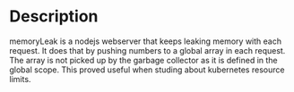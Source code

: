 # Description
memoryLeak is a nodejs webserver that keeps leaking memory with each request. It does that by pushing numbers to a global array in each request. The array is not picked up by the garbage collector as it is defined in the global scope.
This proved useful when studing about kubernetes resource limits.